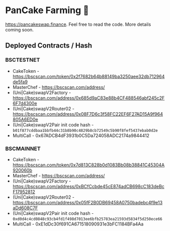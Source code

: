 # PanCake Farming 🥞

https://pancakeswap.finance. Feel free to read the code. More details coming soon.

## Deployed Contracts / Hash


### BSCTESTNET

- CakeToken - https://bscscan.com/token/0x2f7682b64b88149ba3250aee32db712964de5fa9
- MasterChef - https://bscscan.com/address/
- (Uni|Cake)swapV2Factory - https://bscscan.com/address/0x685d9aC83e88b4CF488546abf245c2F6F7d4300e
- (Uni|Cake)swapV2Router02 - https://bscscan.com/address/0x08F7D6c3f58FC22EF6F27AD15A9f964805A6ED0e
- (Uni|Cake)swapV2Pair init code hash - `b01f877cddbaa1bbfb44c31b8b90c4829b8cb72549c5b90f8fef5437ebab0d2e`
- MultiCall - 0x67ADCB4dF3931b0C5Da724058ADC2174a9844412

### BSCMAINNET

- CakeToken - https://bscscan.com/token/0x7d813C828b0d1083Bb08b38841C45304A920060b
- MasterChef - https://bscscan.com/address/
- (Uni|Cake)swapV2Factory - https://bscscan.com/address/0xBCfCcbde45cE874adCB698cC183deBcF17952812
- (Uni|Cake)swapV2Router02 - https://bscscan.com/address/0x05fF2B0DB69458A0750badebc4f9e13aDd608C7F
- (Uni|Cake)swapV2Pair init code hash - `0xd0d4c4cd0848c93cb4fd1f498d7013ee6bfb25783ea21593d5834f5d250ece66`
- MultiCall - 0xE1dDc30f691CA671518090931e3bFC1184BFa4Aa
